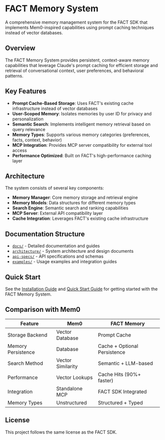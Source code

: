 # FACT Memory System

A comprehensive memory management system for the FACT SDK that implements Mem0-inspired capabilities using prompt caching techniques instead of vector databases.

## Overview

The FACT Memory System provides persistent, context-aware memory capabilities that leverage Claude's prompt caching for efficient storage and retrieval of conversational context, user preferences, and behavioral patterns.

## Key Features

- **Prompt Cache-Based Storage**: Uses FACT's existing cache infrastructure instead of vector databases
- **User-Scoped Memory**: Isolates memories by user ID for privacy and personalization
- **Semantic Search**: Implements intelligent memory retrieval based on query relevance
- **Memory Types**: Supports various memory categories (preferences, facts, context, behavior)
- **MCP Integration**: Provides MCP server compatibility for external tool access
- **Performance Optimized**: Built on FACT's high-performance caching layer

## Architecture

The system consists of several key components:

- **Memory Manager**: Core memory storage and retrieval engine
- **Memory Models**: Data structures for different memory types
- **Search Engine**: Semantic search and ranking capabilities
- **MCP Server**: External API compatibility layer
- **Cache Integration**: Leverages FACT's existing cache infrastructure

## Documentation Structure

- [`docs/`](docs/) - Detailed documentation and guides
- [`architecture/`](architecture/) - System architecture and design documents
- [`api-specs/`](api-specs/) - API specifications and schemas
- [`examples/`](examples/) - Usage examples and integration guides

## Quick Start

See the [Installation Guide](docs/installation.md) and [Quick Start Guide](docs/quickstart.md) for getting started with the FACT Memory System.

## Comparison with Mem0

| Feature | Mem0 | FACT Memory |
|---------|------|-------------|
| Storage Backend | Vector Database | Prompt Cache |
| Memory Persistence | Database | Cache + Optional Persistence |
| Search Method | Vector Similarity | Semantic + LLM-based |
| Performance | Vector Lookups | Cache Hits (90%+ faster) |
| Integration | Standalone MCP | FACT SDK Integrated |
| Memory Types | Unstructured | Structured + Typed |

## License

This project follows the same license as the FACT SDK.